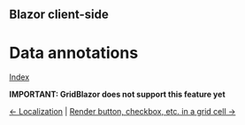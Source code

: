 ## Blazor client-side

# Data annotations

[Index](Documentation.md)

**IMPORTANT: GridBlazor does not support this feature yet**

[<- Localization](Localization.md) | [Render button, checkbox, etc. in a grid cell ->](Render_button_checkbox_etc_in_a_grid_cell.md)